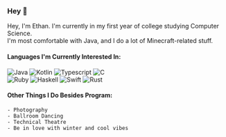 ### Hey 👋

Hey, I'm Ethan. I'm currently in my first year of college studying Computer Science.<br>
I'm most comfortable with Java, and I do a lot of Minecraft-related stuff.

#### Languages I'm Currently Interested In:
![Java](https://img.shields.io/badge/-Java-485063?logo=java&style=for-the-badge&logoColor=white&labelColor=0047AB)
![Kotlin](https://img.shields.io/badge/-Kotlin-485063?logo=kotlin&style=for-the-badge&logoColor=white&labelColor=0047AB)
![Typescript](https://img.shields.io/badge/-TypeScript-485063?logo=typescript&style=for-the-badge&logoColor=white&labelColor=0047AB)
![C](https://img.shields.io/badge/-C-485063?logo=C&style=for-the-badge&logoColor=white&labelColor=0047AB)
<br>
![Ruby](https://img.shields.io/badge/-Ruby-485063?logo=ruby&style=for-the-badge&logoColor=white&labelColor=0047AB)
![Haskell](https://img.shields.io/badge/-Haskell-485063?logo=haskell&style=for-the-badge&logoColor=white&labelColor=0047AB)
![Swift](https://img.shields.io/badge/-Swift-485063?logo=swift&style=for-the-badge&logoColor=white&labelColor=0047AB)
![Rust](https://img.shields.io/badge/-Rust-485063?logo=rust&style=for-the-badge&logoColor=white&labelColor=0047AB)
<br>

#### Other Things I Do Besides Program:
    - Photography
    - Ballroom Dancing
    - Technical Theatre
    - Be in love with winter and cool vibes
